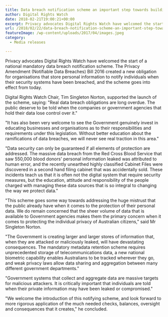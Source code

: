 ```yaml
---
title: Data breach notification scheme an important step towards building trust with public's right to privacy
author: Digital Rights Watch
date: 2018-02-21T19:00:21+00:00
excerpt: Privacy advocates Digital Rights Watch have welcomed the start of a national mandatory data breach notification scheme.
url: /2018/02/22/data-breach-notification-scheme-an-important-step-towards-building-trust-with-publics-right-to-privacy/
featureImage: /wp-content/uploads/2017/04/images.jpeg
category:
  - Media releases

---
```

Privacy advocates Digital Rights Watch have welcomed the start of a national mandatory data breach notification scheme. The Privacy Amendment (Notifiable Data Breaches) Bill 2016 created a new obligation for organisations that store personal information to notify individuals when their security systems have been breached, and the scheme goes into effect from today.

Digital Rights Watch Chair, Tim Singleton Norton, supported the launch of the scheme, saying: "Real data breach obligations are long overdue. The public deserve to be told when the companies or government agencies that hold their data lose control over it."

"It has also been very welcome to see the Government genuinely invest in educating businesses and organisations as to their responsibilities and requirements under this legislation. Without better education about the ramifications of data breaches, we will never see real traction in this area."

"Data security can only be guaranteed if all elements of protection are addressed. The massive data breach from the Red Cross Blood Service that saw 550,000 blood donors' personal information leaked was attributed to human error, and the recently unearthed highly classified Cabinet Files were discovered in a second hand filing cabinet that was accidentally sold. These incidents teach us that it is often not the digital system that require security measures, but the education, attitude and responsibility of the people charged with managing these data sources that is so integral to changing the way we protect data."

"This scheme goes some way towards addressing the huge mistrust that the public already have when it comes to the protection of their personal data. We do remain concerned that the sheer volume of data that is available to Government agencies makes them the primary concern when it comes to protecting the individual privacy of Australian citizens," said Mr Singleton Norton.

"The Government is creating larger and larger stores of information that, when they are attacked or maliciously leaked, will have devastating consequences. The mandatory metadata retention scheme requires unprecedented storage of telecommunications data, a new national biometric capability enables Australians to be tracked wherever they go, and weak privacy laws allow data sharing and aggregation between many different government departments."

"Government systems that collect and aggregate data are massive targets for malicious attackers. It is critically important that individuals are told when their private information may have been leaked or compromised."

"We welcome the introduction of this notifying scheme, and look forward to more rigorous application of the much needed checks, balances, oversight and consequences that it creates," he concluded.
